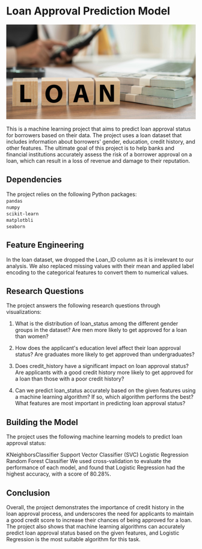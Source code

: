 # Loan Approval Prediction Model

![Loan_pic](/loan_pic.jpg)

This is a machine learning project that aims to predict loan approval status for borrowers based on their data. The project uses a loan dataset that includes information about borrowers' gender, education, credit history, and other features. The ultimate goal of this project is to help banks and financial institutions accurately assess the risk of a borrower approval on a loan, which can result in a loss of revenue and damage to their reputation.

## Dependencies

The project relies on the following Python packages: <br>
```pandas``` <br>
```numpy``` <br>
```scikit-learn``` <br>
```matplotbli``` <br>
```seaborn``` <br>


## Feature Engineering

In the loan dataset, we dropped the Loan_ID column as it is irrelevant to our analysis. We also replaced missing values with their mean and applied label encoding to the categorical features to convert them to numerical values.

## Research Questions
The project answers the following research questions through visualizations:

1. What is the distribution of loan_status among the different gender groups in the dataset? Are men more likely to get approved for a loan than women?

2. How does the applicant's education level affect their loan approval status? Are graduates more likely to get approved than undergraduates?

3. Does credit_history have a significant impact on loan approval status? Are applicants with a good credit history more likely to get approved for a loan than those with a poor credit history?

4. Can we predict loan_status accurately based on the given features using a machine learning algorithm? If so, which algorithm performs the best? What features are most important in predicting loan approval status?

## Building the Model

The project uses the following machine learning models to predict loan approval status:

KNeighborsClassifier
Support Vector Classifier (SVC)
Logistic Regression
Random Forest Classifier
We used cross-validation to evaluate the performance of each model, and found that Logistic Regression had the highest accuracy, with a score of 80.28%.

## Conclusion
Overall, the project demonstrates the importance of credit history in the loan approval process, and underscores the need for applicants to maintain a good credit score to increase their chances of being approved for a loan. The project also shows that machine learning algorithms can accurately predict loan approval status based on the given features, and Logistic Regression is the most suitable algorithm for this task.
